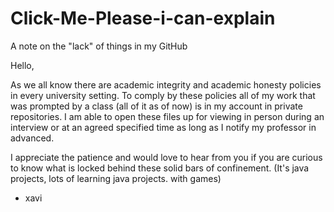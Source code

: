 # Click-Me-Please-i-can-explain
A note on the "lack" of things in my GitHub


Hello,

As we all know there are academic integrity and academic honesty policies in every university setting. To comply by these policies all of my work that was prompted by a class (all of it as of now) is in my account in private repositories. I am able to open these files up for viewing in person during an interview or at an agreed specified time as long as I notify my professor in advanced. 

I appreciate the patience and would love to hear from you if you are curious to know what is locked behind these solid bars of confinement. (It's java projects, lots of learning java projects. with games)

- xavi
